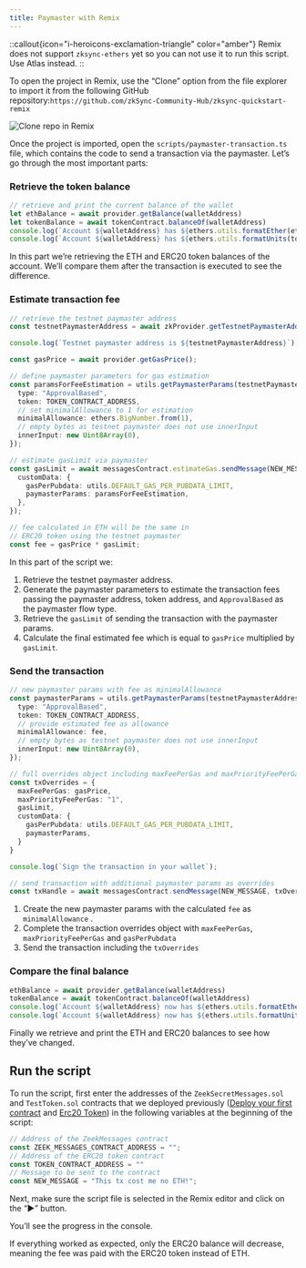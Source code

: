 ```yaml
---
title: Paymaster with Remix
---
```


::callout{icon="i-heroicons-exclamation-triangle" color="amber"}
Remix does not support `zksync-ethers` yet so you can not use it to run this script. Use Atlas instead.
::

To open the project in Remix, use the “Clone” option from the file explorer to import it from the following GitHub
repository:`https://github.com/zkSync-Community-Hub/zksync-quickstart-remix`

![Clone repo in Remix](/images/remix-plugin-clone-repo.gif)

Once the project is imported, open the `scripts/paymaster-transaction.ts` file, which contains the code to send a
transaction via the paymaster. Let’s go through the most important parts:

### Retrieve the token balance

```typescript
// retrieve and print the current balance of the wallet
let ethBalance = await provider.getBalance(walletAddress)
let tokenBalance = await tokenContract.balanceOf(walletAddress)
console.log(`Account ${walletAddress} has ${ethers.utils.formatEther(ethBalance)} ETH`);
console.log(`Account ${walletAddress} has ${ethers.utils.formatUnits(tokenBalance, 18)} tokens`);
```

In this part we’re retrieving the ETH and ERC20 token balances of the account. We’ll compare them after the transaction
is executed to see the difference.

### Estimate transaction fee

```typescript
// retrieve the testnet paymaster address
const testnetPaymasterAddress = await zkProvider.getTestnetPaymasterAddress();

console.log(`Testnet paymaster address is ${testnetPaymasterAddress}`);

const gasPrice = await provider.getGasPrice();

// define paymaster parameters for gas estimation
const paramsForFeeEstimation = utils.getPaymasterParams(testnetPaymasterAddress, {
  type: "ApprovalBased",
  token: TOKEN_CONTRACT_ADDRESS,
  // set minimalAllowance to 1 for estimation
  minimalAllowance: ethers.BigNumber.from(1),
  // empty bytes as testnet paymaster does not use innerInput
  innerInput: new Uint8Array(0),
});

// estimate gasLimit via paymaster
const gasLimit = await messagesContract.estimateGas.sendMessage(NEW_MESSAGE, {
  customData: {
    gasPerPubdata: utils.DEFAULT_GAS_PER_PUBDATA_LIMIT,
    paymasterParams: paramsForFeeEstimation,
  },
});

// fee calculated in ETH will be the same in
// ERC20 token using the testnet paymaster
const fee = gasPrice * gasLimit;
```

In this part of the script we:

1. Retrieve the testnet paymaster address.
2. Generate the paymaster parameters to estimate the transaction fees passing the paymaster address, token address, and
   `ApprovalBased` as the paymaster flow type.
3. Retrieve the `gasLimit` of sending the transaction with the paymaster params.
4. Calculate the final estimated fee which is equal to `gasPrice` multiplied by `gasLimit`.

### Send the transaction

```typescript
// new paymaster params with fee as minimalAllowance
const paymasterParams = utils.getPaymasterParams(testnetPaymasterAddress, {
  type: "ApprovalBased",
  token: TOKEN_CONTRACT_ADDRESS,
  // provide estimated fee as allowance
  minimalAllowance: fee,
  // empty bytes as testnet paymaster does not use innerInput
  innerInput: new Uint8Array(0),
});

// full overrides object including maxFeePerGas and maxPriorityFeePerGas
const txOverrides = {
  maxFeePerGas: gasPrice,
  maxPriorityFeePerGas: "1",
  gasLimit,
  customData: {
    gasPerPubdata: utils.DEFAULT_GAS_PER_PUBDATA_LIMIT,
    paymasterParams,
  }
}

console.log(`Sign the transaction in your wallet`);

// send transaction with additional paymaster params as overrides
const txHandle = await messagesContract.sendMessage(NEW_MESSAGE, txOverrides);
```

1. Create the new paymaster params with the calculated `fee` as `minimalAllowance` .
2. Complete the transaction overrides object with `maxFeePerGas`, `maxPriorityFeePerGas` and `gasPerPubdata`
3. Send the transaction including the `txOverrides`

### Compare the final balance

```typescript
ethBalance = await provider.getBalance(walletAddress)
tokenBalance = await tokenContract.balanceOf(walletAddress)
console.log(`Account ${walletAddress} now has ${ethers.utils.formatEther(ethBalance)} ETH`);
console.log(`Account ${walletAddress} now has ${ethers.utils.formatUnits(tokenBalance, 18)} tokens`);
```

Finally we retrieve and print the ETH and ERC20 balances to see how they’ve changed.

## Run the script

To run the script, first enter the addresses of the `ZeekSecretMessages.sol` and `TestToken.sol` contracts that we
deployed previously ([Deploy your first contract](/build/zksync-101/deploy-your-first-contract) and
[Erc20 Token](/build/zksync-101/erc20-token)) in the following variables at the beginning of
the script:

```typescript
// Address of the ZeekMessages contract
const ZEEK_MESSAGES_CONTRACT_ADDRESS = "";
// Address of the ERC20 token contract
const TOKEN_CONTRACT_ADDRESS = ""
// Message to be sent to the contract
const NEW_MESSAGE = "This tx cost me no ETH!";
```

Next, make sure the script file is selected in the Remix editor and click on the “▶️” button.

<!-- TODO: @uF4No add Remix image to showcase how to run scripts -->

You’ll see the progress in the console.

If everything worked as expected, only the ERC20 balance will decrease, meaning the fee was paid with the ERC20 token
instead of ETH.

